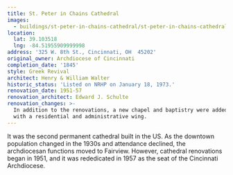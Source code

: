 ```yaml
---
title: St. Peter in Chains Cathedral
images:
  - buildings/st-peter-in-chains-cathedral/st-peter-in-chains-cathedral-0_v9zwk6
location:
  lat: 39.103518
  lng: -84.51955909999998
address: '325 W. 8th St., Cincinnati, OH  45202'
original_owner: Archdiocese of Cincinnati
completion_date: '1845'
style: Greek Revival
architect: Henry & William Walter
historic_status: 'Listed on NRHP on January 18, 1973.'
renovation_date: 1951-57
renovation_architect: Edward J. Schulte
renovation_changes: >-
  In addition to the renovations, a new chapel and baptistry were added along
  with a residential and administrative wing.
---
```


It was the second permanent cathedral built in the US. As the downtown population changed in the 1930s and attendance declined, the archdiocesan functions moved to Fairview. However, cathedral renovations began in 1951, and it was rededicated in 1957 as the seat of the Cincinnati Archdiocese.
